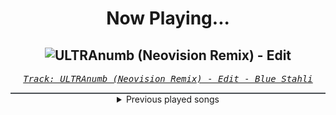 <div align="center"> 
<h1>Now Playing...</h1>

![ULTRAnumb (Neovision Remix) - Edit](https://i.scdn.co/image/ab67616d00001e024d33efa2dd8f0562d4e8f2b5)
--
_<samp><a href="https://open.spotify.com/track/5nx8yFcZpvguXgE2ehy5ux">Track: ULTRAnumb (Neovision Remix) - Edit - Blue Stahli</a></samp>_

<div style="border: 1px #4B5054 solid"></div>
<details>
  <summary>
    Previous played songs
  </summary>
  <table>
    <thead>
      <tr>
        <th>
          Artist
        </th>
        <th>
          Song
        </th>
        <th>
          Link
        </th>
      </tr>
    </thead>
    <tbody>
      <tr><td>Blue Stahli</td><td>ULTRAnumb (Neovision Remix) - Edit</td><td><a href="https://open.spotify.com/track/5nx8yFcZpvguXgE2ehy5ux">https://open.spotify.com/track/5nx8yFcZpvguXgE2ehy5ux</a></td></tr><tr><td>Blue Stahli</td><td>ULTRAnumb - Noise to Noizer Remix</td><td><a href="https://open.spotify.com/track/3F1zPTnukcCFMq7UiiRIz4">https://open.spotify.com/track/3F1zPTnukcCFMq7UiiRIz4</a></td></tr><tr><td>Blue Stahli</td><td>ULTRAnumb - Noise to Noizer Remix</td><td><a href="https://open.spotify.com/track/3F1zPTnukcCFMq7UiiRIz4">https://open.spotify.com/track/3F1zPTnukcCFMq7UiiRIz4</a></td></tr><tr><td>Blue Stahli</td><td>ULTRAnumb</td><td><a href="https://open.spotify.com/track/2adJ7mRtOvgVM0pHFHSDQO">https://open.spotify.com/track/2adJ7mRtOvgVM0pHFHSDQO</a></td></tr><tr><td>Sleep Token</td><td>Aqua Regia</td><td><a href="https://open.spotify.com/track/5ub6Cb5yKmgGGwjvqZM1gI">https://open.spotify.com/track/5ub6Cb5yKmgGGwjvqZM1gI</a></td></tr><tr><td>Sleep Token</td><td>Aqua Regia</td><td><a href="https://open.spotify.com/track/5ub6Cb5yKmgGGwjvqZM1gI">https://open.spotify.com/track/5ub6Cb5yKmgGGwjvqZM1gI</a></td></tr><tr><td>Blue Stahli</td><td>Resonance</td><td><a href="https://open.spotify.com/track/5sswBpBtTM1r1QtcOoApxw">https://open.spotify.com/track/5sswBpBtTM1r1QtcOoApxw</a></td></tr><tr><td>Blue Stahli</td><td>Kiss Kiss Bang Bang</td><td><a href="https://open.spotify.com/track/2r8KJz8VU1WCgSlR4Ejes4">https://open.spotify.com/track/2r8KJz8VU1WCgSlR4Ejes4</a></td></tr><tr><td>Blue Stahli</td><td>Doubt - Instrumental</td><td><a href="https://open.spotify.com/track/2lTqf4c7c3Cc6vQQoB9rP7">https://open.spotify.com/track/2lTqf4c7c3Cc6vQQoB9rP7</a></td></tr><tr><td>Blue Stahli</td><td>Go</td><td><a href="https://open.spotify.com/track/0E0fc4109FVFJNtNnTZd6j">https://open.spotify.com/track/0E0fc4109FVFJNtNnTZd6j</a></td></tr><tr><td>Alligatoah</td><td>Meine Hoe</td><td><a href="https://open.spotify.com/track/7orITjeXn9bIDyqrqnakWT">https://open.spotify.com/track/7orITjeXn9bIDyqrqnakWT</a></td></tr><tr><td>Alligatoah</td><td>Mit dir schlafen</td><td><a href="https://open.spotify.com/track/0Wu3fEVGZaJmJ4C4gUFys2">https://open.spotify.com/track/0Wu3fEVGZaJmJ4C4gUFys2</a></td></tr><tr><td>Alligatoah</td><td>SO RAUS (feat. Fred Durst)</td><td><a href="https://open.spotify.com/track/47QjPV3o8PqDnruovlyc1F">https://open.spotify.com/track/47QjPV3o8PqDnruovlyc1F</a></td></tr><tr><td>TesseracT</td><td>Legion</td><td><a href="https://open.spotify.com/track/1eOYox5H9f7EP1YWpJpabe">https://open.spotify.com/track/1eOYox5H9f7EP1YWpJpabe</a></td></tr><tr><td>Orbit Culture</td><td>Descent</td><td><a href="https://open.spotify.com/track/46IwawpHVB7462bMZ10Wzf">https://open.spotify.com/track/46IwawpHVB7462bMZ10Wzf</a></td></tr><tr><td>Pendulum</td><td>Halo - Matt Tuck Rework</td><td><a href="https://open.spotify.com/track/0rfqxtRF6WGPsskq9uOQnd">https://open.spotify.com/track/0rfqxtRF6WGPsskq9uOQnd</a></td></tr><tr><td>Atreyu</td><td>Watch Me Burn</td><td><a href="https://open.spotify.com/track/52HjwNVAoDmpawoYGYfG3p">https://open.spotify.com/track/52HjwNVAoDmpawoYGYfG3p</a></td></tr><tr><td>VRSTY</td><td>The Plug</td><td><a href="https://open.spotify.com/track/5zfEg49hizBker920QZdJ8">https://open.spotify.com/track/5zfEg49hizBker920QZdJ8</a></td></tr><tr><td>Thousand Foot Krutch</td><td>Down - 2023</td><td><a href="https://open.spotify.com/track/37ilbELMZjESxLK1mbU978">https://open.spotify.com/track/37ilbELMZjESxLK1mbU978</a></td></tr><tr><td>Red</td><td>Cold World</td><td><a href="https://open.spotify.com/track/1afLwyqQ2YOWCIycijrBOu">https://open.spotify.com/track/1afLwyqQ2YOWCIycijrBOu</a></td></tr>
    </tbody>
  </table>
</details>

</div>
